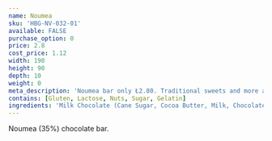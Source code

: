 ```yaml
---
name: Noumea
sku: 'HBG-NV-032-01'
available: FALSE
purchase_option: 0
price: 2.8
cost_price: 1.12
width: 190
height: 90
depth: 10
weight: 0
meta_description: 'Noumea bar only Ł2.80. Traditional sweets and more at Humbugs Confectionery Store. Specialists in satisfying your sweet tooth!'
contains: [Gluten, Lactose, Nuts, Sugar, Gelatin]
ingredients: 'Milk Chocolate (Cane Sugar, Cocoa Butter, Milk, Chocolate Liquor)'
---
```

Noumea (35%) chocolate bar.